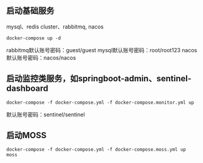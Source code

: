 ## 启动基础服务

mysql、redis cluster、rabbitmq, nacos
 
`docker-compose up -d`

rabbitmq默认账号密码：guest/guest
mysql默认账号密码：root/root123
nacos默认账号密码：nacos/nacos

## 启动监控类服务，如springboot-admin、sentinel-dashboard

`docker-compose -f docker-compose.yml -f docker-compose.monitor.yml up`

默认账号密码：sentinel/sentinel

## 启动MOSS

`docker-compose -f docker-compose.yml -f docker-compose.moss.yml up moss`
